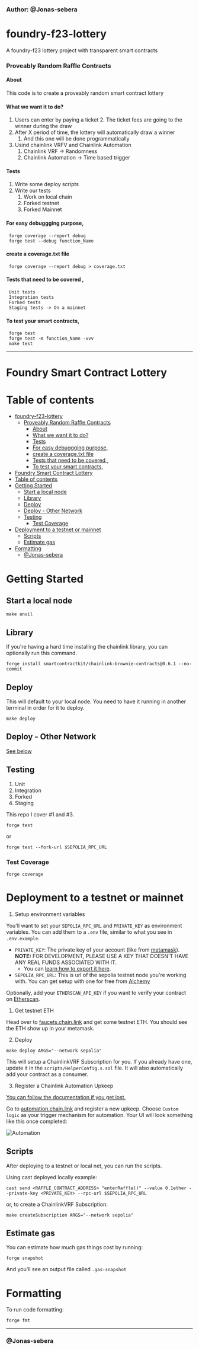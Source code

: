 ### Author: @Jonas-sebera

# foundry-f23-lottery
A foundry-f23 lottery project with transparent smart contracts 

### Proveably Random Raffle Contracts

#### About

This code is to create a proveably random smart contract lottery

#### What we want it to do?

1. Users can enter by paying a ticket
   2. The ticket fees are going to the winner during the draw
3. After X period of time, the lottery will automatically draw a winner
   1. And this one will be done programmatically
4. Usind chainlink VRFV and Chainlink Automation
   1. Chainlink VRF -> Randomness
   2. Chainlink Automation -> Time based trigger    


 #### Tests
 1. Write some deploy scripts
 2. Write our tests
    1. Work on local chain
    2. Forked testnet
    3. Forked Mainnet 

#### For easy debuggging purpose,
     forge coverage --report debug
     forge test --debug function_Name 
#### create a coverage.txt file
     forge coverage --report debug > coverage.txt     

#### Tests that need to be covered ,
     Unit tests
     Integration tests
     Forked tests
     Staging tests -> On a mainnet

#### To test your smart contracts, 
     forge test 
     forge test -m function_Name -vvv
     make test   


<hr>

<!-- @format -->

# Foundry Smart Contract Lottery

# Table of contents
- [foundry-f23-lottery](#foundry-f23-lottery)
    - [Proveably Random Raffle Contracts](#proveably-random-raffle-contracts)
      - [About](#about)
      - [What we want it to do?](#what-we-want-it-to-do)
      - [Tests](#tests)
      - [For easy debuggging purpose,](#for-easy-debuggging-purpose)
      - [create a coverage.txt file](#create-a-coveragetxt-file)
      - [Tests that need to be covered ,](#tests-that-need-to-be-covered-)
      - [To test your smart contracts,](#to-test-your-smart-contracts)
- [Foundry Smart Contract Lottery](#foundry-smart-contract-lottery)
- [Table of contents](#table-of-contents)
- [Getting Started](#getting-started)
  - [Start a local node](#start-a-local-node)
  - [Library](#library)
  - [Deploy](#deploy)
  - [Deploy - Other Network](#deploy---other-network)
  - [Testing](#testing)
    - [Test Coverage](#test-coverage)
- [Deployment to a testnet or mainnet](#deployment-to-a-testnet-or-mainnet)
  - [Scripts](#scripts)
  - [Estimate gas](#estimate-gas)
- [Formatting](#formatting)
    - [@Jonas-sebera](#jonas-sebera)

# Getting Started

## Start a local node

```
make anvil
```

## Library

If you're having a hard time installing the chainlink library, you can optionally run this command. 

```
forge install smartcontractkit/chainlink-brownie-contracts@0.6.1 --no-commit
```

## Deploy

This will default to your local node. You need to have it running in another terminal in order for it to deploy.

```
make deploy
```

## Deploy - Other Network

[See below](#deployment-to-a-testnet-or-mainnet)

## Testing

1. Unit
2. Integration
3. Forked
4. Staging

This repo I cover #1 and #3.

```
forge test
```

or

```
forge test --fork-url $SEPOLIA_RPC_URL
```

### Test Coverage

```
forge coverage
```

# Deployment to a testnet or mainnet

1. Setup environment variables

You'll want to set your `SEPOLIA_RPC_URL` and `PRIVATE_KEY` as environment variables. You can add them to a `.env` file, similar to what you see in `.env.example`.

- `PRIVATE_KEY`: The private key of your account (like from [metamask](https://metamask.io/)). **NOTE:** FOR DEVELOPMENT, PLEASE USE A KEY THAT DOESN'T HAVE ANY REAL FUNDS ASSOCIATED WITH IT.
  - You can [learn how to export it here](https://metamask.zendesk.com/hc/en-us/articles/360015289632-How-to-Export-an-Account-Private-Key).
- `SEPOLIA_RPC_URL`: This is url of the sepolia testnet node you're working with. You can get setup with one for free from [Alchemy](https://alchemy.com/?a=673c802981)

Optionally, add your `ETHERSCAN_API_KEY` if you want to verify your contract on [Etherscan](https://etherscan.io/).

1. Get testnet ETH

Head over to [faucets.chain.link](https://faucets.chain.link/) and get some testnet ETH. You should see the ETH show up in your metamask.

2. Deploy

```
make deploy ARGS="--network sepolia"
```

This will setup a ChainlinkVRF Subscription for you. If you already have one, update it in the `scripts/HelperConfig.s.sol` file. It will also automatically add your contract as a consumer.

3. Register a Chainlink Automation Upkeep

[You can follow the documentation if you get lost.](https://docs.chain.link/chainlink-automation/compatible-contracts)

Go to [automation.chain.link](https://automation.chain.link/new) and register a new upkeep. Choose `Custom logic` as your trigger mechanism for automation. Your UI will look something like this once completed:

![Automation](./img/automation.png)

## Scripts

After deploying to a testnet or local net, you can run the scripts.

Using cast deployed locally example:

```
cast send <RAFFLE_CONTRACT_ADDRESS> "enterRaffle()" --value 0.1ether --private-key <PRIVATE_KEY> --rpc-url $SEPOLIA_RPC_URL
```

or, to create a ChainlinkVRF Subscription:

```
make createSubscription ARGS="--network sepolia"
```

## Estimate gas

You can estimate how much gas things cost by running:

```
forge snapshot
```

And you'll see an output file called `.gas-snapshot`

# Formatting

To run code formatting:

```
forge fmt

```
<hr>

### @Jonas-sebera
